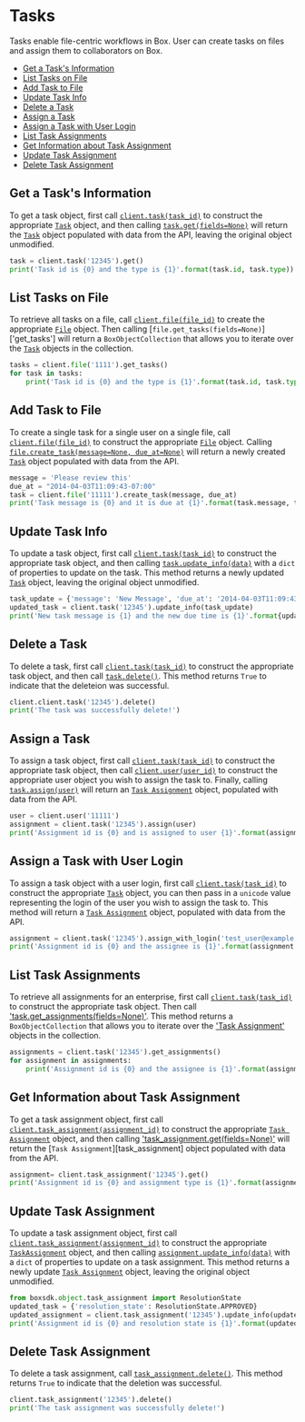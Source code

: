 Tasks
=====

Tasks enable file-centric workflows in Box. User can create tasks on files and assign them to collaborators on Box.

<!-- START doctoc generated TOC please keep comment here to allow auto update -->
<!-- DON'T EDIT THIS SECTION, INSTEAD RE-RUN doctoc TO UPDATE -->


- [Get a Task's Information](#get-a-tasks-information)
- [List Tasks on File](#list-tasks-on-file)
- [Add Task to File](#add-task-to-file)
- [Update Task Info](#update-task-info)
- [Delete a Task](#delete-a-task)
- [Assign a Task](#assign-a-task)
- [Assign a Task with User Login](#assign-a-task-with-user-login)
- [List Task Assignments](#list-task-assignments)
- [Get Information about Task Assignment](#get-information-about-task-assignment)
- [Update Task Assignment](#update-task-assignment)
- [Delete Task Assignment](#delete-task-assignment)

<!-- END doctoc generated TOC please keep comment here to allow auto update -->

Get a Task's Information
------------------------

To get a task object, first call [`client.task(task_id)`][task] to construct the appropriate [`Task`][task_class] object, and then calling [`task.get(fields=None)`][get] will return the [`Task`][task_class] object populated with data from the API, leaving the original object unmodified.

```python
task = client.task('12345').get()
print('Task id is {0} and the type is {1}'.format(task.id, task.type))
```

[task]: https://box-python-sdk.readthedocs.io/en/latest/boxsdk.object.html#boxsdk.client.client.Client.task
[task_class]: https://box-python-sdk.readthedocs.io/en/latest/boxsdk.object.html#boxsdk.object.task.Task
[get]: https://box-python-sdk.readthedocs.io/en/latest/boxsdk.object.html#boxsdk.object.base_object.BaseObject.get

List Tasks on File
------------------

To retrieve all tasks on a file, call [`client.file(file_id)`][file] to create the appropriate [`File`][file_class] object. Then calling [`file.get_tasks(fields=None)`]['get_tasks'] will return a `BoxObjectCollection` that allows you to iterate over the [`Task`][task_class] objects in the collection.

```python
tasks = client.file('1111').get_tasks()
for task in tasks:
    print('Task id is {0} and the type is {1}'.format(task.id, task.type))
```

[file]: https://box-python-sdk.readthedocs.io/en/latest/boxsdk.object.html#boxsdk.client.client.Client.file
[file_class]: https://box-python-sdk.readthedocs.io/en/latest/boxsdk.object.html#boxsdk.object.file.File
[get_tasks]: https://box-python-sdk.readthedocs.io/en/latest/boxsdk.object.html#boxsdk.object.file.File.get_tasks()
[task_class]: https://box-python-sdk.readthedocs.io/en/latest/boxsdk.object.html#boxsdk.object.task.Task

Add Task to File
----------------

To create a single task for a single user on a single file, call [`client.file(file_id)`][file] to construct the appropriate [`File`][file_class] object. Calling [`file.create_task(message=None, due_at=None)`][create_task] will return a newly created [`Task`][task_class] object populated with data from the API.

```python
message = 'Please review this'
due_at = "2014-04-03T11:09:43-07:00"
task = client.file('11111').create_task(message, due_at)
print('Task message is {0} and it is due at {1}'.format(task.message, task.due_at))
```

[file]: https://box-python-sdk.readthedocs.io/en/latest/boxsdk.object.html#boxsdk.client.client.Client.task
[file_class]: https://box-python-sdk.readthedocs.io/en/latest/boxsdk.object.html#boxsdk.object.file.File
[create_task]: https://box-python-sdk.readthedocs.io/en/latest/boxsdk.object.html#boxsdk.object.file.File.create_Task
[task_class]: https://box-python-sdk.readthedocs.io/en/latest/boxsdk.object.html#boxsdk.object.task.Task

Update Task Info
----------------

To update a task object, first call [`client.task(task_id)`][task] to construct the appropriate task object, and then calling [`task.update_info(data)`][update_info] with a `dict` of properties to update on the task. This method returns a newly updated [`Task`][task_class] object, leaving the original object unmodified.

```python
task_update = {'message': 'New Message', 'due_at': '2014-04-03T11:09:43-10:00',}
updated_task = client.task('12345').update_info(task_update)
print('New task message is {1} and the new due time is {1}'.format{updated_task.message, updated_Task.due_at})
```

[task]: https://box-python-sdk.readthedocs.io/en/latest/boxsdk.object.html#boxsdk.client.client.Client.task
[update_info]: https://box-python-sdk.readthedocs.io/en/latest/boxsdk.object.html#boxsdk.object.base_object.BaseObject.update_info
[task_class]: https://box-python-sdk.readthedocs.io/en/latest/boxsdk.object.html#boxsdk.object.task.Task

Delete a Task
-------------

To delete a task, first call [`client.task(task_id)`][task] to construct the appropriate task object, and then call [`task.delete()`][delete]. This method returns `True` to indicate that the deleteion was successful.

```python
client.client.task('12345').delete()
print('The task was successfully delete!')
```

[task]: https://box-python-sdk.readthedocs.io/en/latest/boxsdk.object.html#boxsdk.client.client.Client.task
[delete]: https://box-python-sdk.readthedocs.io/en/latest/boxsdk.object.html#boxsdk.object.base_object.BaseObject.delete


Assign a Task
--------------

To assign a task object, first call [`client.task(task_id)`][task] to construct the appropriate task object, then call [`client.user(user_id)`][user] to construct the appropriate user object you wish to assign the task to. Finally, calling [`task.assign(user)`][assign] will return an [`Task Assignment`][assignment_class] object, populated with data from the API.

```python
user = client.user('11111')
assignment = client.task('12345').assign(user)
print('Assignment id is {0} and is assigned to user {1}'.format(assignment.id, assignment.assigned_to.name))
```

[task]: https://box-python-sdk.readthedocs.io/en/latest/boxsdk.object.html#boxsdk.client.client.Client.task
[user]: https://box-python-sdk.readthedocs.io/en/latest/boxsdk.object.html#boxsdk.client.client.Client.user
[assign]: https://box-python-sdk.readthedocs.io/en/latest/boxsdk.object.html#boxsdk.object.task.Task.assign
[assignment_class]: https://box-python-sdk.readthedocs.io/en/latest/boxsdk.object.html#boxsdk.object.task_assignment.TaskAssignment

Assign a Task with User Login
-----------------------------

To assign a task object with a user login, first call [`client.task(task_id)`][task] to construct the appropriate [`Task`][task_class] object, you can then pass in a `unicode` value representing the login of the user you wish to assign the task to. This method will return a [`Task Assignment`][assignment_class] object, populated with data from the API.

```python
assignment = client.task('12345').assign_with_login('test_user@example.com')
print('Assignment id is {0} and the assignee is {1}'.format(assignment.id, assignment.assigned_to.login))
```

[task]: https://box-python-sdk.readthedocs.io/en/latest/boxsdk.object.html#boxsdk.client.client.Client.task
[task_class]: https://box-python-sdk.readthedocs.io/en/latest/boxsdk.object.html#boxsdk.object.task.Task
[assignment_class]: https://box-python-sdk.readthedocs.io/en/latest/boxsdk.object.html#boxsdk.object.task_assignment.TaskAssignment

List Task Assignments
---------------------

To retrieve all assignments for an enterprise, first call [`client.task(task_id)`][task] to construct the appropriate task object. Then call ['task.get_assignments(fields=None)'][get_assignments]. This method returns a `BoxObjectCollection` that allows you to iterate over the ['Task Assignment'][assignment_class] objects in the collection.

```python
assignments = client.task('12345').get_assignments()
for assignment in assignments:
    print('Assignment id is {0} and the assignee is {1}'.format(assignment.id, assignment.assigned_to.login))
```

[task]: https://box-python-sdk.readthedocs.io/en/latest/boxsdk.object.html#boxsdk.client.client.Client.task
[get_assignments]: https://box-python-sdk.readthedocs.io/en/latest/boxsdk.object.html#boxsdk.object.task.Task.get_assignments
[assignment_class]: https://box-python-sdk.readthedocs.io/en/latest/boxsdk.object.html#boxsdk.object.task_assignment.TaskAssignment

Get Information about Task Assignment
-------------------------------------

To get a task assignment object, first call [`client.task_assignment(assignment_id)`][assignment] to construct the appropriate [`Task Assignment`][assignment_class] object, and then calling ['task_assignment.get(fields=None)'][get] will return the [`Task Assignment`][task_assignment] object populated with data from the API.

```python
assignment= client.task_assignment('12345').get()
print('Assignment id is {0} and assignment type is {1}'.format(assignment.id, assignment.type))
```

[assignment]: https://box-python-sdk.readthedocs.io/en/latest/boxsdk.object.html#boxsdk.client.client.Client.task_assignment
[assignment_class]: https://box-python-sdk.readthedocs.io/en/latest/boxsdk.object.html#boxsdk.object.task_assignment.TaskAssignment
[get]: https://box-python-sdk.readthedocs.io/en/latest/boxsdk.object.html#boxsdk.object.base_object.BaseObject.get

Update Task Assignment
----------------------

To update a task assignment object, first call [`client.task_assignment(assignment_id)`][assignment] to construct the appropriate [`TaskAssignment`][assignment_class] object, and then calling [`assignment.update_info(data)`][update_info] with a `dict` of properties to update on a task assignment. This method returns a newly update [`Task Assignment`][assignment_class] object, leaving the original object unmodified.

```python
from boxsdk.object.task_assignment import ResolutionState
updated_task = {'resolution_state': ResolutionState.APPROVED}
updated_assignment = client.task_assignment('12345').update_info(updated_task)
print('Assignment id is {0} and resolution state is {1}'.format(updated_assignment.id, updated_assignment.resolution_state))
```

[assignment]: https://box-python-sdk.readthedocs.io/en/latest/boxsdk.object.html#boxsdk.client.client.Client.task_assignment
[assignment_class]: https://box-python-sdk.readthedocs.io/en/latest/boxsdk.object.html#boxsdk.object.task_assignment.TaskAssignment
[update_info]: https://box-python-sdk.readthedocs.io/en/latest/boxsdk.object.html#boxsdk.object.base_object.BaseObject.update_info

Delete Task Assignment
----------------------

To delete a task assignment, call [`task_assignment.delete()`][delete]. This method returns `True` to indicate that the deletion was successful.

```python
client.task_assignment('12345').delete()
print('The task assignment was successfully delete!')
```

[delete]: https://box-python-sdk.readthedocs.io/en/latest/boxsdk.object.html#boxsdk.object.base_object.BaseObject.delete
